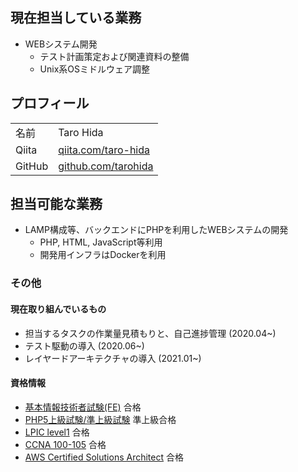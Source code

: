 ## 現在担当している業務

- WEBシステム開発
  - テスト計画策定および関連資料の整備
  - Unix系OSミドルウェア調整

## プロフィール

|||
|---|-----|
|名前|Taro Hida|
|Qiita|[qiita.com/taro-hida](https://qiita.com/taro-hida)|
|GitHub|[github.com/tarohida](https://github.com/tarohida)|

## 担当可能な業務

- LAMP構成等、バックエンドにPHPを利用したWEBシステムの開発
    - PHP, HTML, JavaScript等利用
    - 開発用インフラはDockerを利用

### その他

#### 現在取り組んでいるもの

- 担当するタスクの作業量見積もりと、自己進捗管理 (2020.04~)
- テスト駆動の導入 (2020.06~)
- レイヤードアーキテクチャの導入 (2021.01~)

#### 資格情報

- [基本情報技術者試験(FE)](https://www.jitec.ipa.go.jp/1_11seido/fe.html) 合格
- [PHP5上級試験/準上級試験](https://www.phpexam.jp/summary/expert/) 準上級合格
- [LPIC level1](https://www.lpi.org/ja/our-certifications/lpic-1-overview) 合格
- [CCNA 100-105](https://learningnetwork.cisco.com/s/article/100-105-icnd1-overview) 合格
- [AWS Certified Solutions Architect](https://aws.amazon.com/jp/certification/certified-solutions-architect-associate/) 合格
